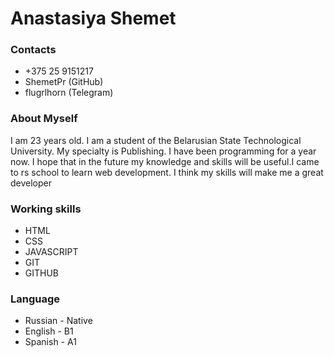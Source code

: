 # Anastasiya Shemet
### Contacts
* +375 25 9151217
* ShemetPr (GitHub)
* flugrlhorn (Telegram)

### About Myself
I am 23 years old. I am a student of the Belarusian State Technological University. My specialty is Publishing. I have been programming for a year now. I hope that in the future my knowledge and skills will be useful.I came to rs school to learn web development. I think my skills will make me a great developer

### Working skills
* HTML
* CSS
* JAVASCRIPT
* GIT
* GITHUB

### Language
* Russian - Native
* English - B1
* Spanish - A1